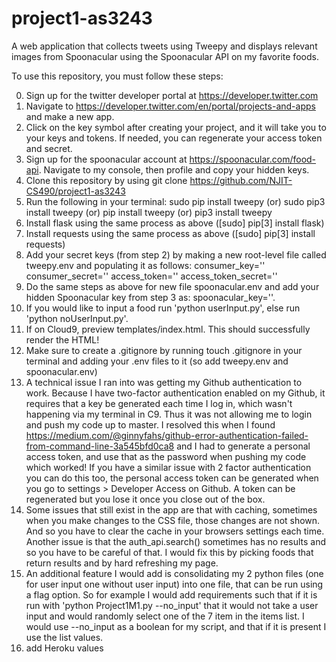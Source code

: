 # project1-as3243
A web application that collects tweets using Tweepy and displays relevant images from Spoonacular using the Spoonacular API on my favorite foods.

To use this repository, you must follow these steps:

0. Sign up for the twitter developer portal at https://developer.twitter.com
1. Navigate to https://developer.twitter.com/en/portal/projects-and-apps and make a new app.
2. Click on the key symbol after creating your project, and it will take you to your keys and tokens.
    If needed, you can regenerate your access token and secret.
3. Sign up for the spoonacular account at https://spoonacular.com/food-api. Navigate to my console, then profile and copy your hidden keys.
4. Clone this repository by using git clone https://github.com/NJIT-CS490/project1-as3243
5. Run the following in your terminal:
    sudo pip install tweepy
    (or) sudo pip3 install tweepy
    (or) pip install tweepy
    (or) pip3 install tweepy
6. Install flask using the same process as above ([sudo] pip[3] install flask)
7. Install requests using the same process as above ([sudo] pip[3] install requests)
8. Add your secret keys (from step 2) by making a new root-level file called tweepy.env and populating it as follows:
    consumer_key=''
    consumer_secret=''
    access_token=''
    access_token_secret=''
9. Do the same steps as above for new file spoonacular.env and add your hidden Spoonacular key from step 3 as:
    spoonacular_key=''.
10. If you would like to input a food run 'python userInput.py', else run 'python noUserInput.py'.
11. If on Cloud9, preview templates/index.html. This should successfully render the HTML!
12. Make sure to create a .gitignore by running touch .gitignore in your terminal and adding your .env files to it (so add tweepy.env and spoonacular.env)
13. A technical issue I ran into was getting my Github authentication to work. Because I have two-factor authentication enabled on my Github, it requires 
that a key be generated each time I log in, which wasn't happening via my terminal in C9. Thus it was not allowing me to login and push my code up to master. I 
resolved this when I found https://medium.com/@ginnyfahs/github-error-authentication-failed-from-command-line-3a545bfd0ca8 and I had to generate a personal access token, and use that as the password when pushing my code which worked! If you have a similar issue with 2 factor authentication you can do this too, the personal access token can be generated when you go to settings > Developer Access on Github. A token can be regenerated but you lose it once you close out of the box.
14. Some issues that still exist in the app are that with caching, sometimes when you make changes to the CSS file, those changes are not shown. And so you have 
to clear the cache in your browsers settings each time. Another issue is that the auth_api.search() sometimes has no results and so you have to be careful of that. I would fix this by picking foods that return results and by hard refreshing my page.
15. An additional feature I would add is consolidating my 2 python files (one for user input one without user input) into one file, that can be run using a flag option. So for example I would add requirements such that if it is run with 'python Project1M1.py --no_input' that it would not take a user input and would randomly select one of the 7 item in the items list. I would use --no_input as a boolean for my script, and that if it is present I use the list values.
16. add Heroku values

